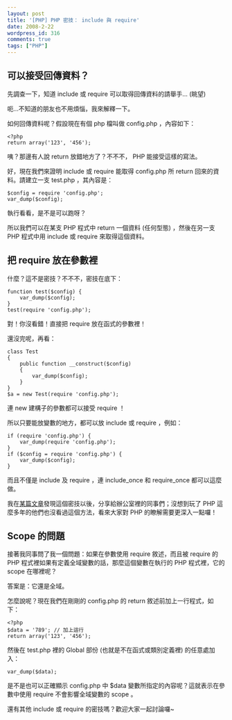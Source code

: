 ```yaml
---
layout: post
title: '[PHP] PHP 密技： include 與 require'
date: 2008-2-22
wordpress_id: 316
comments: true
tags: ["PHP"]
---
```


## 可以接受回傳資料？

先調查一下，知道 include 或 require 可以取得回傳資料的請舉手... (眺望)

呃...不知道的朋友也不用煩惱，我來解釋一下。

<!--more-->

如何回傳資料呢？假設現在有個 php 檔叫做 config.php ，內容如下：

```
<?php
return array('123', '456');

```

咦？那邊有人說 return 放錯地方了？不不不， PHP 能接受這樣的寫法。

好，現在我們來證明 include 或 require 能取得 config.php 所 return 回來的資料。請建立一支 test.php ，其內容是：

```
$config = require 'config.php';
var_dump($config);

```

執行看看，是不是可以跑呀？

所以我們可以在某支 PHP 程式中 return 一個資料 (任何型態) ，然後在另一支 PHP 程式中用 include 或 require 來取得這個資料。 

## 把 require 放在參數裡 

什麼？這不是密技？不不不，密技在底下：

```
function test($config) {
    var_dump($config);
}
test(require 'config.php');

```

對！你沒看錯！直接把 require 放在函式的參數裡！

還沒完呢，再看：

```
class Test
{
    public function __construct($config)
    {
        var_dump($config);
    }
}
$a = new Test(require 'config.php');

```

連 new 建構子的參數都可以接受 require ！

所以只要能放變數的地方，都可以放 include 或 require ，例如：

```
if (require 'config.php') {
    var_dump(require 'config.php');
}
if ($config = require 'config.php') {
    var_dump($config);
}

```

而且不僅是 include 及 require ，連 include_once 和 require_once 都可以這麼做。

我在[某篇文章](http://blog.astrumfutura.com/archives/340-The-Zend-Framework,-Dependency-Injection-and-Zend_Di.html)發現這個密技以後，分享給辦公室裡的同事們；沒想到玩了 PHP 這麼多年的他們也沒看過這個方法，看來大家對 PHP 的瞭解需要更深入一點囉！

## Scope 的問題 

接著我同事問了我一個問題：如果在參數使用 require 敘述，而且被 require 的 PHP 程式裡如果有定義全域變數的話，那麼這個變數在執行的 PHP 程式裡，它的 scope 在哪裡呢？

答案是：它還是全域。

怎麼說呢？現在我們在剛剛的 config.php 的 return 敘述前加上一行程式，如下：

```
<?php
$data = '789'; // 加上這行
return array('123', '456');

```

然後在 test.php 裡的 Global 部份 (也就是不在函式或類別定義裡) 的任意處加入：

```
var_dump($data);

```

是不是也可以正確顯示 config.php 中 $data 變數所指定的內容呢？這就表示在參數中使用 require 不會影響全域變數的 scope 。

還有其他 include 或 require 的密技嗎？歡迎大家一起討論囉~
